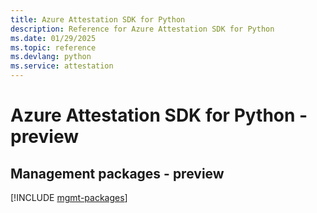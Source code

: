 ```yaml
---
title: Azure Attestation SDK for Python
description: Reference for Azure Attestation SDK for Python
ms.date: 01/29/2025
ms.topic: reference
ms.devlang: python
ms.service: attestation
---
```

# Azure Attestation SDK for Python - preview

## Management packages - preview
[!INCLUDE [mgmt-packages](attestation-mgmt-index.md)]